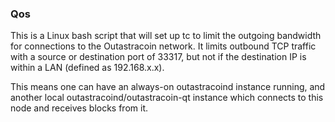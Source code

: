 ### Qos ###

This is a Linux bash script that will set up tc to limit the outgoing bandwidth for connections to the Outastracoin network. It limits outbound TCP traffic with a source or destination port of 33317, but not if the destination IP is within a LAN (defined as 192.168.x.x).

This means one can have an always-on outastracoind instance running, and another local outastracoind/outastracoin-qt instance which connects to this node and receives blocks from it.

